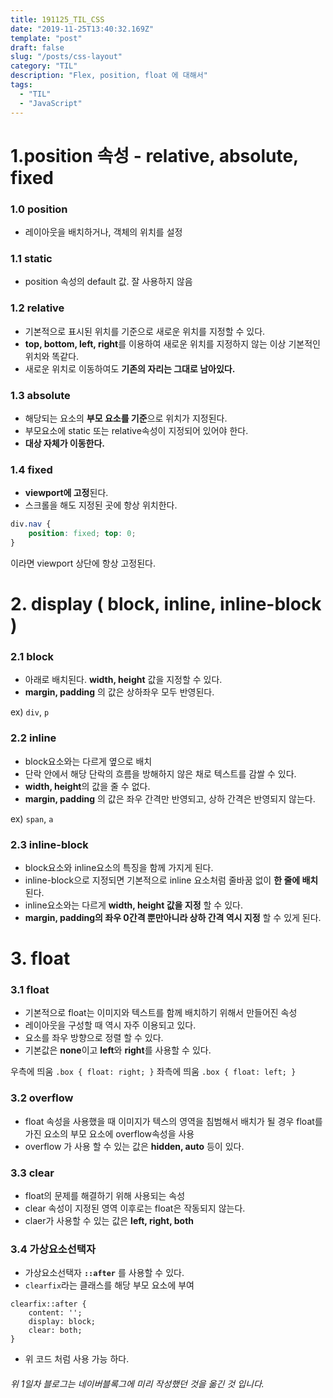 ```yaml
---
title: 191125_TIL_CSS
date: "2019-11-25T13:40:32.169Z"
template: "post"
draft: false
slug: "/posts/css-layout"
category: "TIL"
description: "Flex, position, float 에 대해서"
tags:
  - "TIL"
  - "JavaScript"
---
```



# 1.position 속성 - relative, absolute, fixed
### **1.0 position**
* 레이아웃을 배치하거나, 객체의 위치를 설정

### **1.1 static** 
* position 속성의 default 값. 잘 사용하지 않음

### **1.2 relative** 
* 기본적으로 표시된 위치를 기준으로 새로운 위치를 지정할 수 있다. 
* **top, bottom, left, right**를 이용하여 새로운 위치를 지정하지 않는 이상 기본적인 위치와 똑같다. 
* 새로운 위치로 이동하여도 **기존의 자리는 그대로 남아있다.**

### **1.3 absolute** 
* 해당되는 요소의 **부모 요소를 기준**으로 위치가 지정된다. 
* 부모요소에 static 또는 relative속성이 지정되어 있어야 한다. 
* **대상 자체가 이동한다.**

### **1.4 fixed**
* **viewport에 고정**된다. 
* 스크롤을 해도 지정된 곳에 항상 위치한다. 

```css
div.nav { 
	position: fixed; top: 0; 
}
```
이라면 viewport 상단에 항상 고정된다.

# 2. display ( block, inline, inline-block )

### **2.1 block** 
* 아래로 배치된다. **width, height** 값을 지정할 수 있다. 
* **margin, padding** 의 값은 상하좌우 모두 반영된다.

ex) `div`, `p`

### **2.2 inline**
* block요소와는 다르게 옆으로 배치 
* 단락 안에서 해당 단락의 흐름을 방해하지 않은 채로 텍스트를 감쌀 수 있다.
* **width, height**의 값을 줄 수 없다.
* **margin, padding** 의 값은 좌우 간격만 반영되고, 상하 간격은 반영되지 않는다. 

ex) `span`, `a`

### **2.3 inline-block**
* block요소와 inline요소의 특징을 함께 가지게 된다. 
* inline-block으로 지정되면 기본적으로 inline 요소처럼 줄바꿈 없이 **한 줄에 배치**된다.
* inline요소와는 다르게 **width, height 값을 지정** 할 수 있다.
* **margin, padding의 좌우 0간격 뿐만아니라 상하 간격 역시 지정** 할 수 있게 된다.

# 3. float
### **3.1 float**
* 기본적으로 float는 이미지와 텍스트를 함께 배치하기 위해서 만들어진 속성
* 레이아웃을 구성할 때 역시 자주 이용되고 있다. 
* 요소를 좌우 방향으로 정렬 할 수 있다. 
* 기본값은 **none**이고 **left**와 **right**를 사용할 수 있다.

우측에 띄움 `.box { float: right; }` 
좌측에 띄움 `.box { float: left; }`

### **3.2 overflow**
* float 속성을 사용했을 때 이미지가 텍스의 영역을 침범해서 배치가 될 경우  float를 가진 요소의 부모 요소에 overflow속성을 사용
* overflow 가 사용 할 수 있는 값은 **hidden, auto** 등이 있다.

### **3.3 clear**
* float의 문제를 해결하기 위해 사용되는 속성
* clear 속성이 지정된 영역 이후로는 float은 작동되지 않는다.
* claer가 사용할 수 있는 값은 **left, right, both**

### **3.4 가상요소선택자**
* 가상요소선택자 **`::after`** 를 사용할 수 있다.
* `clearfix`라는 클래스를 해당 부모 요소에 부여

```
clearfix::after { 
	content: ''; 
    display: block; 
    clear: both; 
}
```
* 위 코드 처럼 사용 가능 하다. 



###### 위 1일차 블로그는 네이버블록그에 미리 작성했던 것을 옮긴 것 입니다.